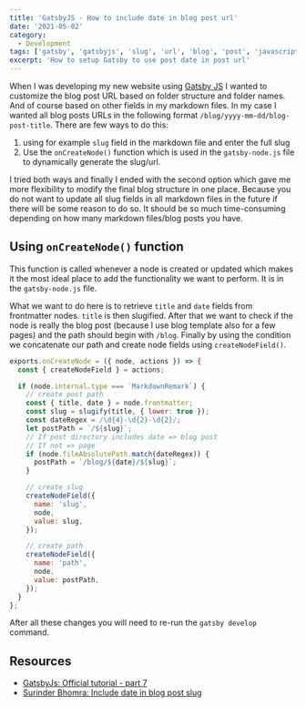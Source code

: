 ```yaml
---
title: 'GatsbyJS - How to include date in blog post url'
date: '2021-05-02'
category:
  - Development
tags: ['gatsby', 'gatsbyjs', 'slug', 'url', 'blog', 'post', 'javascript']
excerpt: 'How to setup Gatsby to use post date in post url'
---
```


When I was developing my new website using [Gatsby JS][gatsby] I wanted to customize the blog post URL based on folder structure and folder names. And of course based on other fields in my markdown files. In my case I wanted all blog posts URLs in the following format `/blog/yyyy-mm-dd/blog-post-title`. There are few ways to do this:

1. using for example `slug` field in the markdown file and enter the full slug
1. Use the `onCreateNode()` function which is used in the `gatsby-node.js` file to dynamically generate the slug/url.

I tried both ways and finally I ended with the second option which gave me more flexibility to modify the final blog structure in one place. Because you do not want to update all slug fields in all markdown files in the future if there will be some reason to do so. It should be so much time-consuming depending on how many markdown files/blog posts you have.

## Using `onCreateNode()` function

This function is called whenever a node is created or updated which makes it the most ideal place to add the functionality we want to perform. It is in the `gatsby-node.js` file.

What we want to do here is to retrieve `title` and `date` fields from frontmatter nodes. `title` is then slugified.
After that we want to check if the node is really the blog post (because I use blog template also for a few pages) and the path should begin with `/blog`. Finally by using the condition we concatenate our path and create node fields using `createNodeField()`.

```js
exports.onCreateNode = ({ node, actions }) => {
  const { createNodeField } = actions;

  if (node.internal.type === `MarkdownRemark`) {
    // create post path
    const { title, date } = node.frontmatter;
    const slug = slugify(title, { lower: true });
    const dateRegex = /\d{4}-\d{2}-\d{2}/;
    let postPath = `/${slug}`;
    // If post directory includes date => blog post
    // If not => page
    if (node.fileAbsolutePath.match(dateRegex)) {
      postPath = `/blog/${date}/${slug}`;
    }

    // create slug
    createNodeField({
      name: 'slug',
      node,
      value: slug,
    });

    // create path
    createNodeField({
      name: 'path',
      node,
      value: postPath,
    });
  }
};
```

After all these changes you will need to re-run the `gatsby develop` command.

## Resources

- [GatsbyJs: Official tutorial - part 7][gatsbyjs-tutorial-7]
- [Surinder Bhomra: Include date in blog post slug][include-date-in-blog-post]

[gatsbyjs-tutorial-7]: https://www.gatsbyjs.com/docs/tutorial/part-seven/
[include-date-in-blog-post]: https://www.surinderbhomra.com/Blog/2020/01/11/Gatsby-Include-Date-In-Blog-Post-Slug
[gatsby]: https://www.gatsbyjs.com/
